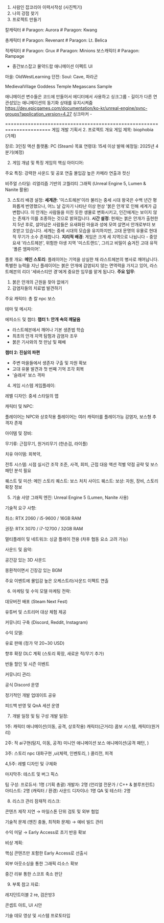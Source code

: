 1. 사람인 잡코리아 이력서작성 (사진찍기)
2. 나의 강점 찾기
3. 프로젝트 만들기 

칼캐릭터 # Paragon: Aurora # Paragon: Kwang

총캐릭터 # Paragon: Revenant # Paragon: Lt. Belica

적캐릭터  # Paragon: Grux # Paragon: Minions
보스캐릭터  # Paragon: Rampage
- 중간보스잡고 물약드랍 
애니메이션 
이펙트
UI 

마을: OldWestLearning
던전: Soul: Cave,  파라곤

MedievalVilage
Goddess Temple Megascans Sample



애니메이션 
변수들은 코드에 만들어서 에디터에서 사용하고
싱크그룹  - 길이가 다른 연관성있는 애니메이션의 동기화 상태를 유지시켜줌
https://dev.epicgames.com/documentation/ko-kr/unreal-engine/sync-groups?application_version=4.27
싱크마커 - 




======================================================================
게임 개발 기획서
2. 프로젝트 개요
게임 제목: biophobia (가제)

장르: 3인칭 액션 
플랫폼: PC (Steam) 
목표 연령대: 15세 이상
발매 예정일: 2025년 4분기(예정)


2. 게임 개념 및 특징
게임의 핵심 아이디어:


주요 특징:
강력한 사운드 및 공포 연출
몰입감 높은 카메라 연출과 컷신

비주얼 스타일:
리얼리즘 기반의 고퀄리티 그래픽 (Unreal Engine 5, Lumen & Nanite 활용)


3. 스토리
배경 설정:
**세계관**: '미스트헤븐'이라 불리는 중세 시대 왕국은 수백 년간 평화롭게 번영했으나, 어느 날 갑자기 나타난 이상 현상 '붉은 안개'로 인해 세계가 급변합니다. 이 안개는 사람들을 미친 듯한 생물로 변화시키고, 인간에게는 보이지 않는 존재가 이를 조종하는 것으로 밝혀집니다.
**시간 설정**: 현재는 붉은 안개가 출현한 지 5년 후로, 살아남은 사람들은 요새화된 마을과 성에 모여 살면서 안개로부터 보호받고 있습니다. 세계는 중세 시대의 모습을 유지하지만, 고대 문명의 유물로 현대적 무기가 소수 존재합니다.
**지리적 배경**: 게임은 크게 세 지역으로 나뉩니다 - 중앙 요새 '라스트헤븐', 위험한 야생 지역 '미스트랜드', 그리고 비밀이 숨겨진 고대 유적 '폴른 엠파이어'.

플롯 개요:
**메인 스토리**: 플레이어는 기억을 상실한 채 라스트헤븐의 병사로 깨어납니다. 특별한 능력을 지닌 플레이어는 붉은 안개에 감염되지 않는 면역력을 가지고 있어, 라스트헤븐의 리더 '세바스티안 경'에게 중요한 임무를 맡게 됩니다.
**주요 임무**:
1. 붉은 안개의 근원을 찾아 없애기
2. 감염자들의 치료법 발견하기

주요 캐릭터:
총
칼
npc
보스

테마 및 메시지:


에피소드 및 챕터:
**챕터 1: 안개 속의 깨달음**
- 라스트헤븐에서 깨어나 기본 생존법 학습
- 최초의 안개 지역 탐험과 감염자 조우
- 붉은 기사와의 첫 만남 및 패배

**챕터 2: 진실의 파편**
- 주변 마을들에서 생존자 구출 및 자원 확보
- 고대 유물 발견과 첫 번째 기억 조각 회복
- '슬래셔' 보스 격파

4. 게임 시스템
게임플레이:


레벨 디자인:
중세 스타일의 맵



캐릭터 및 NPC:

플레이어는  NPC와 상호작용
플레이어는 여러 캐릭터를 플레이가능
감염자, 보스형 추격자 존재


아이템 및 장비:

무기류: 근접무기, 원거리무기 (한손검, 라이플)

치유 아이템: 회복약,

전투 시스템:
 시점 실시간 조작
 조준, 사격, 회피, 근접 대응 액션
 적별 약점 공략 및 보스 패턴 분석 필요

퀘스트 및 미션:
메인 스토리 퀘스트: 보스 처치
사이드 퀘스트: 
보상: 자원, 장비, 스토리 확장 정보



5. 기술 사양
그래픽 엔진: Unreal Engine 5 (Lumen, Nanite 사용)

기술적 요구 사항:

최소: RTX 2060 / i5-9600 / 16GB RAM

권장: RTX 3070 / i7-12700 / 32GB RAM

멀티플레이 및 네트워크: 싱글 플레이 전용 (차후 협동 요소 고려 가능)

사운드 및 음악:

공간감 있는 3D 사운드

몽환적이면서 긴장감 있는 BGM

주요 이벤트에 몰입감 높은 오케스트라/사운드 이펙트 연출



6. 마케팅 및 수익 모델
마케팅 전략:

데모버전 배포 (Steam Next Fest)

유튜버 및 스트리머 대상 체험 제공

커뮤니티 구축 (Discord, Reddit, Instagram)

수익 모델:

유료 판매 (정가 약 20~30 USD)

향후 확장 DLC 계획 (스토리 확장, 새로운 적/무기 추가)

번들 할인 및 시즌 이벤트

커뮤니티 관리:

공식 Discord 운영

정기적인 개발 업데이트 공유

피드백 반영 및 QnA 세션 운영



7. 개발 일정 및 팀 구성
개발 일정:

1주: 캐릭터 애니메이션(이동, 공격, 상호작용)
캐릭터(근거리) 콤보 시스템, 
캐릭터(원거리) 

2주: 적 ai구현(탐지, 이동, 공격)
미니언 애니메이션
보스 애니메이션(공격 패턴, )

3주: 스토리 npc 대화구현 ,ui(체력, 인벤토리, )
콜리전, 피격

4,5주: 레벨 디자인 및 구체화

마지막주: 테스트 및 버그 픽스


팀 구성:
프로듀서: 1명 (기획 총괄)
개발자: 2명 (언리얼 전문가 / C++ & 블루프린트)
아티스트: 2명 (캐릭터 / 환경)
사운드 디자이너: 1명
QA 및 테스터: 2명


8. 리스크 관리
잠재적 리스크:

콘텐츠 제작 지연 → 마일스톤 단위 검토 및 외부 협업

기술적 문제 (엔진 충돌, 최적화 문제) → 예비 빌드 관리

수익 미달 → Early Access로 초기 반응 확보

비상 계획:

핵심 콘텐츠만 포함한 Early Access로 선출시

외부 아웃소싱을 통한 그래픽 리소스 확보

중간 리뷰 통한 스코프 축소 판단



9. 부록
참고 자료:

레지던트이블 2 re, 검은방3

콘셉트 아트, UI 시안

기술 데모 영상 및 시스템 프로토타입